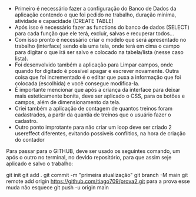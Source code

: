 - Primeiro é necessário fazer a configuração do Banco de Dados da aplicação contendo o que foi pedido no trabalho, duração minima, atividade e capacidade (CREATE TABLE) 
- Após isso é necessário fazer as functions do banco de dados (SELECT) para cada função que ele terá, excluir, salvas e recuperar todos...
- Com isso pronto é necessário criar o modelo que será apresentado no trabalho (interface) sendo ela uma tela, onde terá em cima o campo para digitar o que irá ser salvo e colocado na tabela/lista (nesse caso lista). 
- Foi desenvolvido também a aplicação para Limpar campos, onde quando for digitado é possível apagar e escrever novamente. Outra coisa que foi incrementado é o editar que puxa a informação que foi colocada (escolhida) e você consegue modifica-la.
- É importante mencionar que após a criança da interface para deixar mais esteticamente bonita, deve ser aplicado o CSS, para os botões e campos, além de dimensionamento da tela.
- Criei também a aplicação de contagem de quantos treinos foram cadastrados, a partir da quantia de treinos que o usuário fazer o cadastro.
- Outro ponto improtante para não criar um loop deve ser criado 2 usereffect diferentes, evitando possiveis conflitlos, na hora de criação do contador

Para passar para o GITHUB, deve ser usado os seguintes comando, um após o outro no terminal, no devido repositório, para que assim seje aplicado e salvo o trabalho:

git init
git add .
git commit -m "primeira atualização"
git branch -M main
git remote add origin https://github.com/tiago709/prova2.git para a prova esse muda não esquece
git push -u origin main